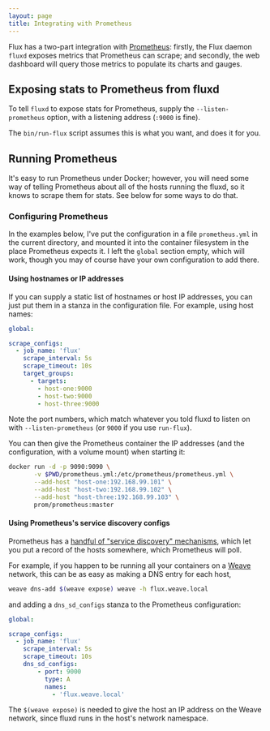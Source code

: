 ```yaml
---
layout: page
title: Integrating with Prometheus
---
```


Flux has a two-part integration with [Prometheus][prom-site]: firstly,
the Flux daemon `fluxd` exposes metrics that Prometheus can scrape;
and secondly, the web dashboard will query those metrics to populate
its charts and gauges.

## Exposing stats to Prometheus from fluxd

To tell `fluxd` to expose stats for Prometheus, supply the
`--listen-prometheus` option, with a listening address (`:9000` is
fine).

The `bin/run-flux` script assumes this is what you want, and does it
for you.

## Running Prometheus

It's easy to run Prometheus under Docker; however, you will need some
way of telling Prometheus about all of the hosts running the fluxd, so
it knows to scrape them for stats. See below for some ways to do that.

### Configuring Prometheus

In the examples below, I've put the configuration in a file
`prometheus.yml` in the current directory, and mounted it into the
container filesystem in the place Prometheus expects it. I left the
`global` section empty, which will work, though you may of course have
your own configuration to add there.

#### Using hostnames or IP addresses

If you can supply a static list of hostnames or host IP addresses, you
can just put them in a stanza in the configuration file. For example,
using host names:

```yaml
global:

scrape_configs:
  - job_name: 'flux'
    scrape_interval: 5s
    scrape_timeout: 10s
    target_groups:
      - targets:
        - host-one:9000
        - host-two:9000
        - host-three:9000
```

Note the port numbers, which match whatever you told fluxd to listen
on with `--listen-prometheus` (or `9000` if you use `run-flux`).

You can then give the Prometheus container the IP addresses (and the
configuration, with a volume mount) when starting it:

```bash
docker run -d -p 9090:9090 \
       -v $PWD/prometheus.yml:/etc/prometheus/prometheus.yml \
       --add-host "host-one:192.168.99.101" \
       --add-host "host-two:192.168.99.102" \
       --add-host "host-three:192.168.99.103" \
       prom/prometheus:master
```

#### Using Prometheus's service discovery configs

Prometheus has a [handful of "service discovery" mechanisms][prom-sd],
which let you put a record of the hosts somewhere, which Prometheus
will poll.

For example, if you happen to be running all your containers on a
[Weave][weave-site] network, this can be as easy as making a DNS entry
for each host,

```bash
weave dns-add $(weave expose) weave -h flux.weave.local
```

and adding a `dns_sd_configs` stanza to the Prometheus configuration:

```yaml
global:

scrape_configs:
  - job_name: 'flux'
    scrape_interval: 5s
    scrape_timeout: 10s
    dns_sd_configs:
        - port: 9000
          type: A
          names:
            - 'flux.weave.local'
```

The `$(weave expose)` is needed to give the host an IP address on the
Weave network, since fluxd runs in the host's network namespace.

[prom-site]: https://github.com/prometheus/prometheus
[prom-sd]: http://prometheus.io/docs/operating/configuration/#scrape-configurations-scrape_config
[weave-site]: https://github.com/weaveworks/weave
